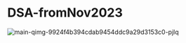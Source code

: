 # DSA-fromNov2023
![main-qimg-9924f4b394cdab9454ddc9a29d3153c0-pjlq](https://github.com/AhindraD/DSA-fromNov2023/assets/83480142/31fb8914-9dc1-44a2-b464-99abfcb4e6cf)

